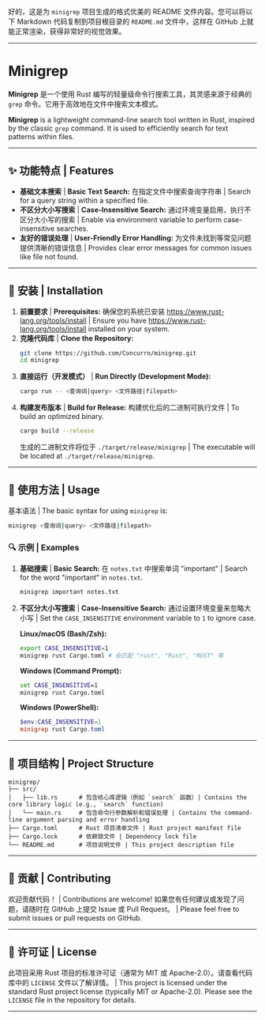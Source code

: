 好的，这是为 `minigrep` 项目生成的格式优美的 README 文件内容。您可以将以下 Markdown 代码复制到项目根目录的 `README.md` 文件中，这样在 GitHub 上就能正常渲染，获得非常好的视觉效果。

---

# Minigrep

**Minigrep** 是一个使用 Rust 编写的轻量级命令行搜索工具，其灵感来源于经典的 `grep` 命令。它用于高效地在文件中搜索文本模式。

**Minigrep** is a lightweight command-line search tool written in Rust, inspired by the classic `grep` command. It is used to efficiently search for text patterns within files.

---

## ✨ 功能特点 | Features

*   **基础文本搜索** | **Basic Text Search:** 在指定文件中搜索查询字符串 | Search for a query string within a specified file.
*   **不区分大小写搜索** | **Case-Insensitive Search:** 通过环境变量启用，执行不区分大小写的搜索 | Enable via environment variable to perform case-insensitive searches.
*   **友好的错误处理** | **User-Friendly Error Handling:** 为文件未找到等常见问题提供清晰的错误信息 | Provides clear error messages for common issues like file not found.

---

## 🚀 安装 | Installation

1.  **前置要求** | **Prerequisites:** 确保您的系统已安装 https://www.rust-lang.org/tools/install | Ensure you have https://www.rust-lang.org/tools/install installed on your system.
2.  **克隆代码库** | **Clone the Repository:**
    ```bash
    git clone https://github.com/Concurro/minigrep.git
    cd minigrep
    ```
3.  **直接运行（开发模式）** | **Run Directly (Development Mode):**
    ```bash
    cargo run -- <查询词|query> <文件路径|filepath>
    ```
4.  **构建发布版本** | **Build for Release:** 构建优化后的二进制可执行文件 | To build an optimized binary.
    ```bash
    cargo build --release
    ```
    生成的二进制文件将位于 `./target/release/minigrep` | The executable will be located at `./target/release/minigrep`.

---

## 📖 使用方法 | Usage

基本语法 | The basic syntax for using `minigrep` is:

```bash
minigrep <查询词|query> <文件路径|filepath>
```

### 🔍 示例 | Examples

1.  **基础搜索** | **Basic Search:** 在 `notes.txt` 中搜索单词 "important" | Search for the word "important" in `notes.txt`.
    ```bash
    minigrep important notes.txt
    ```

2.  **不区分大小写搜索** | **Case-Insensitive Search:** 通过设置环境变量来忽略大小写 | Set the `CASE_INSENSITIVE` environment variable to `1` to ignore case.

    **Linux/macOS (Bash/Zsh):**
    ```bash
    export CASE_INSENSITIVE=1
    minigrep rust Cargo.toml # 会匹配 "rust", "Rust", "RUST" 等
    ```

    **Windows (Command Prompt):**
    ```cmd
    set CASE_INSENSITIVE=1
    minigrep rust Cargo.toml
    ```

    **Windows (PowerShell):**
    ```powershell
    $env:CASE_INSENSITIVE=1
    minigrep rust Cargo.toml
    ```

---

## 📁 项目结构 | Project Structure

```
minigrep/
├── src/
│   ├── lib.rs      # 包含核心库逻辑（例如 `search` 函数）| Contains the core library logic (e.g., `search` function)
│   └── main.rs     # 包含命令行参数解析和错误处理 | Contains the command-line argument parsing and error handling
├── Cargo.toml      # Rust 项目清单文件 | Rust project manifest file
├── Cargo.lock      # 依赖锁文件 | Dependency lock file
└── README.md       # 项目说明文件 | This project description file
```

---

## 🤝 贡献 | Contributing

欢迎贡献代码！ | Contributions are welcome!
如果您有任何建议或发现了问题，请随时在 GitHub 上提交 Issue 或 Pull Request。 | Please feel free to submit issues or pull requests on GitHub.

---

## 📄 许可证 | License

此项目采用 Rust 项目的标准许可证（通常为 MIT 或 Apache-2.0）。请查看代码库中的 `LICENSE` 文件以了解详情。 | This project is licensed under the standard Rust project license (typically MIT or Apache-2.0). Please see the `LICENSE` file in the repository for details.

---
